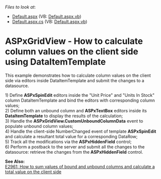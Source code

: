 <!-- default file list -->
*Files to look at*:

* [Default.aspx](./CS/WebSite/Default.aspx) (VB: [Default.aspx.vb](./VB/WebSite/Default.aspx.vb))
* [Default.aspx.cs](./CS/WebSite/Default.aspx.cs) (VB: [Default.aspx.vb](./VB/WebSite/Default.aspx.vb))
<!-- default file list end -->
# ASPxGridView - How to calculate column values on the client side using DataItemTemplate


<p>This example demonstrates how to calculate column values on the client side via editors inside DataItemTemplate and submit the changes to a datasource.<br />
</p><p>1) Define <strong>ASPxSpinEdit</strong> editors inside the "Unit Price" and "Units In Stock" column DataItemTemplate and bind the editors with corresponding column values;<br />
2) Define both an unbound column and <strong>ASPxTextBox</strong> editors inside its<strong> DataItemTemplate</strong> to display the results of the calculation;<br />
3) Handle the <strong>ASPxGridView.CustomUnboundColumnData</strong> event to populate unbound column values;<br />
4) Handle the client-side NumberChanged event of template <strong>ASPxSpinEdit</strong> and calculate a resultant total value for a corresponding DataRow;<br />
5) Track all the modifications via the <strong>ASPxHiddenField</strong> control;<br />
6) Perform a postback to the server and submit all the changes to the datasource: retrieve the changes from the<strong> ASPxHiddenField</strong> control.</p><p><strong>See Also:<br />
</strong><a href="https://www.devexpress.com/Support/Center/p/E2961">E2961: How to sum values of bound and unbound columns and calculate a total value on the client side</a></p><p></p>

<br/>


